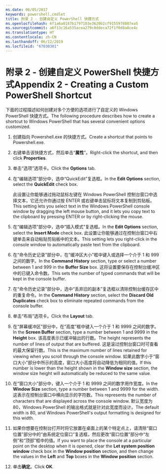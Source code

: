 ```yaml
---
ms.date: 06/05/2017
keywords: powershell,cmdlet
title: 附录 2 - 创建自定义 PowerShell 快捷方式
ms.openlocfilehash: 6f1a6a8187b1797103e3620b2cf9155978807ea5
ms.sourcegitcommit: a6f13c16a535acea279c0ddeca72f1f0d8a8ce4c
ms.translationtype: HT
ms.contentlocale: zh-CN
ms.lasthandoff: 06/12/2019
ms.locfileid: "67030301"
---
```

# <a name="appendix-2---creating-a-custom-powershell-shortcut"></a><span data-ttu-id="6d81e-103">附录 2 - 创建自定义 PowerShell 快捷方式</span><span class="sxs-lookup"><span data-stu-id="6d81e-103">Appendix 2 - Creating a Custom PowerShell Shortcut</span></span>

<span data-ttu-id="6d81e-104">下面的过程描述如何创建对多个方便的选项进行了自定义的 Windows PowerShell 快捷方式。</span><span class="sxs-lookup"><span data-stu-id="6d81e-104">The following procedure describes how to create a shortcut to Windows PowerShell that has several convenient options customized.</span></span>

1. <span data-ttu-id="6d81e-105">创建指向 Powershell.exe 的快捷方式。</span><span class="sxs-lookup"><span data-stu-id="6d81e-105">Create a shortcut that points to Powershell.exe.</span></span>

2. <span data-ttu-id="6d81e-106">右键单击该快捷方式，然后单击“**属性**”。</span><span class="sxs-lookup"><span data-stu-id="6d81e-106">Right-click the shortcut, and then click **Properties**.</span></span>

3. <span data-ttu-id="6d81e-107">单击“选项”选项卡。</span><span class="sxs-lookup"><span data-stu-id="6d81e-107">Click the **Options** tab.</span></span>

4. <span data-ttu-id="6d81e-108">在“编辑选项”部分中，选中“QuickEdit”复选框。</span><span class="sxs-lookup"><span data-stu-id="6d81e-108">In the **Edit Options** section, select the **QuickEdit** check box.</span></span>

    <span data-ttu-id="6d81e-109">此设置让你能够通过拖动鼠标左键在 Windows PowerShell 控制台窗口中选择文本，它还允许你通过按 ENTER 或右键单击鼠标将文本复制到剪贴板。</span><span class="sxs-lookup"><span data-stu-id="6d81e-109">This setting lets you select text in the Windows PowerShell console window by dragging the left mouse button, and it lets you copy text to the clipboard by pressing ENTER or by right-clicking the mouse.</span></span>

5. <span data-ttu-id="6d81e-110">在“编辑选项”部分中，选中“插入模式”复选框。</span><span class="sxs-lookup"><span data-stu-id="6d81e-110">In the **Edit Options** section, select the **Insert Mode** check box.</span></span> <span data-ttu-id="6d81e-111">此设置让你能够通过在控制台窗口中右键单击来自动粘贴剪贴板中的文本。</span><span class="sxs-lookup"><span data-stu-id="6d81e-111">This setting lets you right-click in the console window to automatically paste text from the clipboard.</span></span>

6. <span data-ttu-id="6d81e-112">在“命令历史记录”部分中，在“缓冲区大小”框中键入或选择一个介于 1 和 999 之间的数字。</span><span class="sxs-lookup"><span data-stu-id="6d81e-112">In the **Command History** section, type or select a number between 1 and 999 in the **Buffer Size** box.</span></span> <span data-ttu-id="6d81e-113">这将设置要保存在控制台缓冲区中的已键入命令数。</span><span class="sxs-lookup"><span data-stu-id="6d81e-113">This sets the number of typed commands that will be kept in the console buffer.</span></span>

7. <span data-ttu-id="6d81e-114">在“命令历史记录”部分中，选中“丢弃旧的副本”复选框以清除控制台缓存区中的重复命令。</span><span class="sxs-lookup"><span data-stu-id="6d81e-114">In the **Command History** section, select the **Discard Old Duplicates** check box to eliminate repeated commands from the console buffer.</span></span>

8. <span data-ttu-id="6d81e-115">单击“布局”选项卡。</span><span class="sxs-lookup"><span data-stu-id="6d81e-115">Click the **Layout** tab.</span></span>

9. <span data-ttu-id="6d81e-116">在“屏幕缓冲区”部分中，在“高度”框中键入一个介于 1 和 9999 之间的数字。</span><span class="sxs-lookup"><span data-stu-id="6d81e-116">In the **Screen Buffer** section, type a number between 1 and 9999 in the **Height** box.</span></span> <span data-ttu-id="6d81e-117">该高度表示已缓冲输出的行数。</span><span class="sxs-lookup"><span data-stu-id="6d81e-117">The height represents the number of lines of output that are buffered.</span></span> <span data-ttu-id="6d81e-118">这是滚过控制台窗口时可查看的最大保留行数。</span><span class="sxs-lookup"><span data-stu-id="6d81e-118">This is the maximum number of lines retained for viewing when you scroll through the console window.</span></span> <span data-ttu-id="6d81e-119">如果此数字小于“窗口大小”部分中所示的高度，窗口大小高度将自动降低为相同的值。</span><span class="sxs-lookup"><span data-stu-id="6d81e-119">If this number is lower than the height shown in the **Window size** section, the window size height will automatically be reduced to the same value.</span></span>

10. <span data-ttu-id="6d81e-120">在“窗口大小”部分中，键入一个介于 1 和 9999 之间的数字用作宽度。</span><span class="sxs-lookup"><span data-stu-id="6d81e-120">In the **Window Size** section, type a number between 1 and 9999 for the width.</span></span> <span data-ttu-id="6d81e-121">这表示在控制台窗口中横向显示的字符数。</span><span class="sxs-lookup"><span data-stu-id="6d81e-121">This represents the number of characters that are displayed across the console window.</span></span> <span data-ttu-id="6d81e-122">默认宽度为 80，Windows PowerShell 的输出格式就是针对此宽度而设计。</span><span class="sxs-lookup"><span data-stu-id="6d81e-122">The default width is 80, and Windows PowerShell's output formatting is designed for this width.</span></span>

11. <span data-ttu-id="6d81e-123">如果你想要在控制台打开时将它放置在桌面上的某个特定点上，请清除“窗口位置”部分中的“由系统定位窗口”复选框，然后更改“窗口位置”部分中“左侧”和“顶部”框中的值。</span><span class="sxs-lookup"><span data-stu-id="6d81e-123">If you want to place the console at a particular point on the desktop when it is opened, clear the **Let system position window** check box in the **Window position** section, and then change the values in the **Left** and **Top** boxes in the **Window position** section.</span></span>

12. <span data-ttu-id="6d81e-124">单击**确定**。</span><span class="sxs-lookup"><span data-stu-id="6d81e-124">Click **OK**.</span></span>
